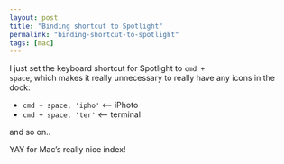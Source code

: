 ```yaml
---
layout: post
title: "Binding shortcut to Spotlight"
permalink: "binding-shortcut-to-spotlight"
tags: [mac]
---
```


I just set the keyboard shortcut for Spotlight to <code>cmd + space</code>, which makes it really unnecessary to really have any icons in the dock:
<ul>
	<li> <code>cmd + space, 'ipho'</code> &lt;— iPhoto</li>
	<li> <code>cmd + space, 'ter'</code> &lt;— terminal</li>
</ul>
and so on..

YAY for Mac’s really nice index!

